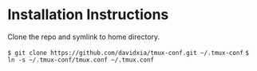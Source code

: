 # Installation Instructions

Clone the repo and symlink to home directory.

  `$ git clone https://github.com/davidxia/tmux-conf.git ~/.tmux-conf`
  `$ ln -s ~/.tmux-conf/tmux.conf ~/.tmux.conf`
